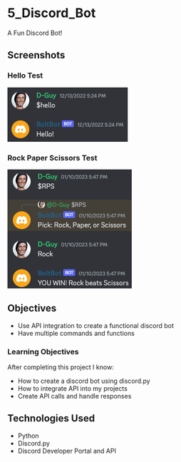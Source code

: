 # 5_Discord_Bot
A Fun Discord Bot! 

## Screenshots

### Hello Test

![Hello](screenshots/Hello.png)

### Rock Paper Scissors Test

![Rock Paper Scissors](<screenshots/Rock Paper Scissors.png>)

## Objectives
 * Use API integration to create a functional discord bot
 * Have multiple commands and functions

### Learning Objectives

After completing this project I know:
 * How to create a discord bot using discord.py
 * How to integrate API into my projects
 * Create API calls and handle responses

## Technologies Used

 * Python
 * Discord.py
 * Discord Developer Portal and API
